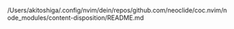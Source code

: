 /Users/akitoshiga/.config/nvim/dein/repos/github.com/neoclide/coc.nvim/node_modules/content-disposition/README.md